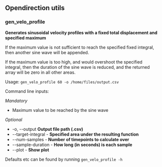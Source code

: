 ## Opendirection utils

### gen_velo_profile
**Generates sinusoidal velocity profiles with a fixed total displacement and 
specified maximum**

If the maximum value is not sufficient to reach the specified fixed
integral, then another sine wave will be appended.

If the maximum value is too high, and would overshoot the specified
integral, then the duration of the sine wave is reduced, and the
returned array will be zero in all other areas.
    
Usage:
`gen_velo_profile 60 -o /home/files/output.csv`

Command line inputs:

*Mandatory*
* Maximum value to be reached by the sine wave

*Optional*
* -o, --output  **Output file path (.csv)**
* --target-integral - **Specified area under the resulting function**
* --num-samples - **Number of timepoints to calculate over**
* --sample-duration - **How long (in seconds) is each sample**
* --plot - **Show plot**

Defaults etc can be found by running
`gen_velo_profile -h`